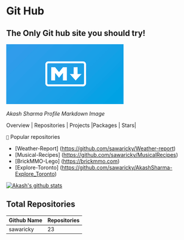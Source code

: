 # Git Hub  
## The Only Git hub site you should try! 

![Akash's Sharma Image](image.png) 

*Akash Sharma Profile Markdown Image* 

Overview | Repositories | Projects |Packages | Stars| 

 ``📝`` Popular repositories

-  [Weather-Report] (https://github.com/sawaricky/Weather-report)
-  [Musical-Recipes] (https://github.com/sawaricky/MusicalRecipes)
-  [BrickMMO-Lego] (https://brickmmo.com)
-  [Explore-Toronto] (https://github.com/sawaricky/AkashSharma-Explore_Toronto)


[![Akash's github stats](https://github-readme-stats.vercel.app/api?username=sawaricky&show_icons=true&title_color=fff&icon_color=79ff97&text_color=9f9f9f&bg_color=151515&count_private=true)](https://github.com/sawaricky/)

## Total Repositories 
| Github Name | Repositories |
| ----------- | ------------ | 
|  sawaricky  |      23      |


